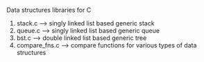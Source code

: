 Data structures libraries for C

1. stack.c --> singly linked list based generic stack
2. queue.c --> singly linked list based generic queue
3. bst.c --> double linked list based generic tree
4. compare_fns.c --> compare functions for various types of data structures
